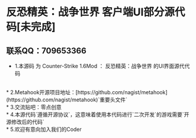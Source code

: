 # 反恐精英：战争世界 客户端UI部分源代码[未完成]
## 联系QQ：709653366
*  1.本源码 为 Counter-Strike 1.6Mod ： 反恐精英：战争世界 的UI界面源代代码
<br>
*  2.Metahook开源项目地址：[https://github.com/nagist/metahook](https://github.com/nagist/metahook)`重要头文件`
<br>
*  3.交流贴吧：零点创意
<br>
*  4.本源代码`遵循开源协议`，这意味着使用本代码进行`二次开发`的游戏需要`开源修改后的代码`
<br>
*  5.欢迎有意向加入我们的Coder
